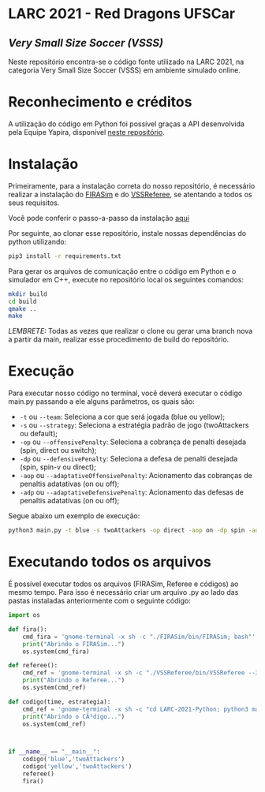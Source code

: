# LARC 2021 - Red Dragons UFSCar
## _Very Small Size Soccer (VSSS)_

Neste repositório encontra-se o código fonte utilizado na LARC 2021, na categoria Very Small Size Soccer (VSSS) em ambiente simulado online.

# Reconhecimento e créditos

A utilização do código em Python foi possível graças a API desenvolvida pela Equipe Yapira, disponível [neste repositório](https://github.com/YapiraUFPR/FIRAClient). 

# Instalação

Primeiramente, para a instalação correta do nosso repositório, é necessário realizar a instalação do [FIRASim](https://github.com/VSSSLeague/FIRASim) e do [VSSReferee](https://github.com/VSSSLeague/VSSReferee), se atentando a todos os seus requisitos.

Você pode conferir o passo-a-passo da instalação [aqui](SETUP.md)

Por seguinte, ao clonar esse repositório, instale nossas dependências do python utilizando:

```sh
pip3 install -r requirements.txt
```

Para gerar os arquivos de comunicação entre o código em Python e o simulador em C++, execute no repositório local os seguintes comandos:

```sh
mkdir build
cd build
qmake ..
make
```

*LEMBRETE:* Todas as vezes que realizar o clone ou gerar uma branch nova a partir da main, realizar esse procedimento de build do repositório.

# Execução

Para executar nosso código no terminal, você deverá executar o código main.py passando a ele alguns parâmetros, os quais são:
- ```-t``` ou ```--team```: Seleciona a cor que será jogada (blue ou yellow);
- ```-s``` ou ```--strategy```: Seleciona a estratégia padrão de jogo (twoAttackers ou default);
- ```-op``` ou ```--offensivePenalty```: Seleciona a cobrança de penalti desejada (spin, direct ou switch);
- ```-dp``` ou ```--defensivePenalty```: Seleciona a defesa de penalti desejada (spin, spin-v ou direct);
- ```-aop``` ou ```--adaptativeOffensivePenalty```: Acionamento das cobranças de penaltis adatativas (on ou off);
- ```-adp``` ou ```--adaptativeDefensivePenalty```: Acionamento das defesas de penaltis adatativas (on ou off);

Segue abaixo um exemplo de execução:

```sh
python3 main.py -t blue -s twoAttackers -op direct -aop on -dp spin -adp off
```

# Executando todos os arquivos

[//]: # (*Precisa ser atualizado para os novos parametros*)

É possível executar todos os arquivos (FIRASim, Referee e códigos) ao mesmo tempo. Para isso é necessário criar um arquivo .py ao lado das pastas instaladas anteriormente com o seguinte código:

```python
import os

def fira():
	cmd_fira = 'gnome-terminal -x sh -c "./FIRASim/bin/FIRASim; bash"'
	print("Abrindo o FIRASim...")
	os.system(cmd_fira)

def referee():
	cmd_ref = 'gnome-terminal -x sh -c "./VSSReferee/bin/VSSReferee --3v3; bash"'
	print("Abrindo o Referee...")
	os.system(cmd_ref)

def codigo(time, estrategia):
	cmd_ref = 'gnome-terminal -x sh -c "cd LARC-2021-Python; python3 main.py'+ ' ' + time + ' ' + estrategia + '; bash"'
	print("Abrindo o CÃ³digo...")
	os.system(cmd_ref)



if __name__ == "__main__":
	codigo('blue','twoAttackers')	
	codigo('yellow','twoAttackers')	
	referee()
	fira()
```
